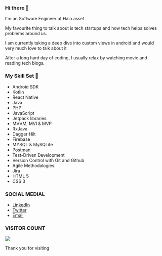 ### Hi there 👋
<!-- Last Updated at 11/10/2021  -->
<!--
**Oluwafemijohn/Oluwafemijohn** is a ✨ _special_ ✨ repository because its `README.md` (this file) appears on your GitHub profile.

Here are some ideas to get you started:

- 🔭 I’m currently working on ...
- 🌱 I’m currently learning ...
- 👯 I’m looking to collaborate on ...
- 🤔 I’m looking for help with ...
- 💬 Ask me about ...
- 📫 How to reach me: ...
- 😄 Pronouns: ...
- ⚡ Fun fact: ...
-->
I'm an Software Engineer at Halo asset

My favourite thing to talk about is tech startups and how tech helps solves problems around us.

I am currently taking a deep dive into custom views in android and would very much love to talk about it

After a long hard day of coding, I usually relax by watching movie and reading tech blogs.

### My Skill Set 🔭
* Android SDK
* Kotlin
* React Native
* Java
* PHP
* JavaScript
* Jetpack libraries
* MVVM, MVI & MVP
* RxJava
* Dagger Hilt
* Firebase
* MYSQL & MySQLite
* Postman
* Test-Driven Development
* Version Control with Git and Github
* Agile Methodologies
* Jira
* HTML 5
* CSS 3

### SOCIAL MEDIAL
* [LinkedIn](https://www.linkedin.com/in/oluwafemi-john-ogundipe-63a273118/)
* [Twitter](https://twitter.com/johnoluwafemi01?s=08)
* [Email](femiogundipe01@gmail.com)

### VISITOR COUNT
![](https://komarev.com/ghpvc/?username=Oluwafemijohn&color=green&style=plastic)

Thank you for visiting 


